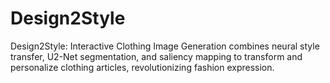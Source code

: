 # Design2Style

Design2Style: Interactive Clothing Image Generation combines neural style transfer, U2-Net segmentation, and saliency mapping to transform and personalize clothing articles, revolutionizing fashion expression.

